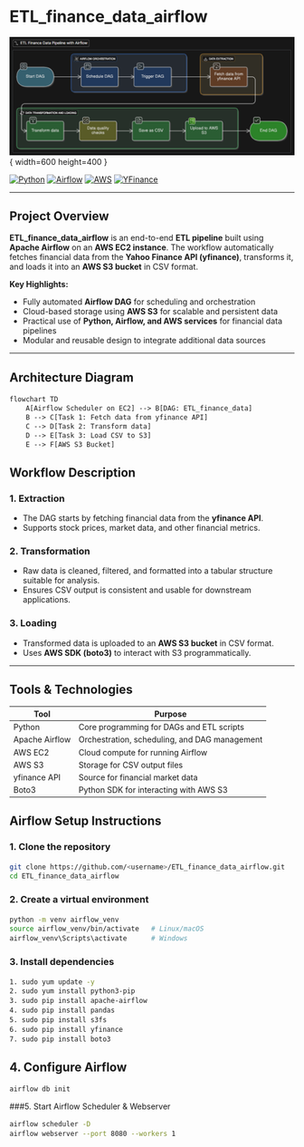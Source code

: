 # ETL_finance_data_airflow

![Diagram](diagram.png){ width=600 height=400 }

[![Python](https://img.shields.io/badge/Python-3.9-blue)](https://www.python.org/)
[![Airflow](https://img.shields.io/badge/Apache%20Airflow-2.7-orange)](https://airflow.apache.org/)
[![AWS](https://img.shields.io/badge/AWS-EC2%20%7C%20S3-yellow)](https://aws.amazon.com/)
[![YFinance](https://img.shields.io/badge/YFinance-API-green)](https://pypi.org/project/yfinance/)

---

## **Project Overview**

**ETL_finance_data_airflow** is an end-to-end **ETL pipeline** built using **Apache Airflow** on an **AWS EC2 instance**. The workflow automatically fetches financial data from the **Yahoo Finance API (yfinance)**, transforms it, and loads it into an **AWS S3 bucket** in CSV format.  

**Key Highlights:**

- Fully automated **Airflow DAG** for scheduling and orchestration  
- Cloud-based storage using **AWS S3** for scalable and persistent data  
- Practical use of **Python, Airflow, and AWS services** for financial data pipelines  
- Modular and reusable design to integrate additional data sources  

---

## **Architecture Diagram**

```mermaid
flowchart TD
    A[Airflow Scheduler on EC2] --> B[DAG: ETL_finance_data]
    B --> C[Task 1: Fetch data from yfinance API]
    C --> D[Task 2: Transform data]
    D --> E[Task 3: Load CSV to S3]
    E --> F[AWS S3 Bucket]
```
## Workflow Description

### 1. Extraction
- The DAG starts by fetching financial data from the **yfinance API**.  
- Supports stock prices, market data, and other financial metrics.

### 2. Transformation
- Raw data is cleaned, filtered, and formatted into a tabular structure suitable for analysis.  
- Ensures CSV output is consistent and usable for downstream applications.

### 3. Loading
- Transformed data is uploaded to an **AWS S3 bucket** in CSV format.  
- Uses **AWS SDK (boto3)** to interact with S3 programmatically.

---

## Tools & Technologies

| Tool           | Purpose                                           |
|----------------|-------------------------------------------------- |
| Python         | Core programming for DAGs and ETL scripts         |
| Apache Airflow | Orchestration, scheduling, and DAG management     |
| AWS EC2        | Cloud compute for running Airflow                 |
| AWS S3         | Storage for CSV output files                      |
| yfinance API   | Source for financial market data                  |
| Boto3          | Python SDK for interacting with AWS S3            |

## Airflow Setup Instructions

### 1. Clone the repository

```bash
git clone https://github.com/<username>/ETL_finance_data_airflow.git
cd ETL_finance_data_airflow
```

### 2. Create a virtual environment
```bash
python -m venv airflow_venv
source airflow_venv/bin/activate   # Linux/macOS
airflow_venv\Scripts\activate      # Windows
```

### 3. Install dependencies
```bash
1. sudo yum update -y
2. sudo yum install python3-pip
3. sudo pip install apache-airflow
4. sudo pip install pandas
5. sudo pip install s3fs
6. sudo pip install yfinance
7. sudo pip install boto3
```

## 4. Configure Airflow
```bash
airflow db init
```

###5. Start Airflow Scheduler & Webserver
```bash
airflow scheduler -D
airflow webserver --port 8080 --workers 1
```

